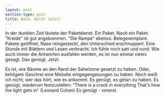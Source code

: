 ```yaml
---
layout: post
section-type: post
title: Bald. Bald? Jetzt!
---
```


In der dunklen Zeit läutete der Paketdienst. Ein Paket. Noch ein Paket. "Kreide" ist gut angekommen. "Die Rampe" ebenso. Belegexemplare. Pakete geöffnet,
Nase reingesteckt, den Unterschied erschnuppert. Eine Stunde mit Blättern und Lesen verbracht. Ich fühle mich satt und rund. Wie auch immer die Antworten
ausfallen werden, es ist nun einmal vieles gesagt.
Das genügt. Jetzt.

Es ist, wie Bäume an den Rand der Sahelzone gesetzt zu haben. Oder, kehligem Geschrei eine Melodie entgegengesungen zu haben. Noch weiß ich nicht, wer das hört, wie
es ankommt. Es genügt, es getan zu haben. Es genügt, wiederum festzustellen:
"There is a crack in everything
That's how the light gets in"
(Leonard Cohen)
Es genügt - vorerst.
